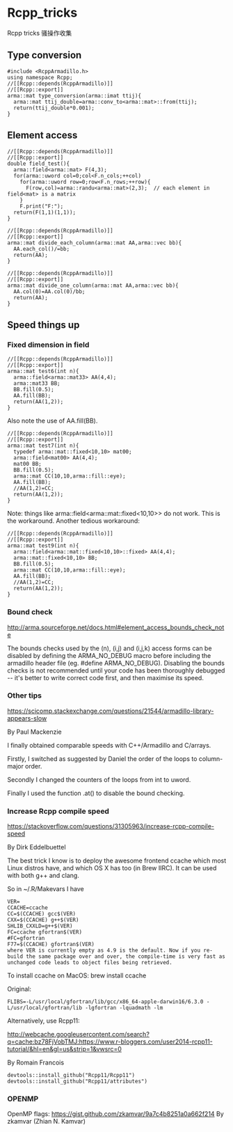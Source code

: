 # Rcpp_tricks
Rcpp tricks 骚操作收集

## Type conversion

```
#include <RcppArmadillo.h>
using namespace Rcpp;
//[[Rcpp::depends(RcppArmadillo)]]
//[[Rcpp::export]]
arma::mat type_conversion(arma::imat ttij){
  arma::mat ttij_double=arma::conv_to<arma::mat>::from(ttij);
  return(ttij_double*0.001);
}
```

## Element access

```
//[[Rcpp::depends(RcppArmadillo)]]
//[[Rcpp::export]]
double field_test(){
  arma::field<arma::mat> F(4,3);
  for(arma::uword col=0;col<F.n_cols;++col)
    for(arma::uword row=0;row<F.n_rows;++row){
      F(row,col)=arma::randu<arma::mat>(2,3);  // each element in field<mat> is a matrix
    }
    F.print("F:");
  return(F(1,1)(1,1));
}

//[[Rcpp::depends(RcppArmadillo)]]
//[[Rcpp::export]]
arma::mat divide_each_column(arma::mat AA,arma::vec bb){
  AA.each_col()/=bb;
  return(AA);
}

//[[Rcpp::depends(RcppArmadillo)]]
//[[Rcpp::export]]
arma::mat divide_one_column(arma::mat AA,arma::vec bb){
  AA.col(0)=AA.col(0)/bb;
  return(AA);
}
```
## Speed things up

### Fixed dimension in field

```
//[[Rcpp::depends(RcppArmadillo)]]
//[[Rcpp::export]]
arma::mat test6(int n){
  arma::field<arma::mat33> AA(4,4);
  arma::mat33 BB;
  BB.fill(0.5);
  AA.fill(BB);
  return(AA(1,2));
}
```
Also note the use of AA.fill(BB).

```
//[[Rcpp::depends(RcppArmadillo)]]
//[[Rcpp::export]]
arma::mat test7(int n){
  typedef arma::mat::fixed<10,10> mat00;
  arma::field<mat00> AA(4,4);
  mat00 BB;
  BB.fill(0.5);
  arma::mat CC(10,10,arma::fill::eye);
  AA.fill(BB);
  //AA(1,2)=CC;
  return(AA(1,2));
}
```
Note: things like arma::field<arma::mat::fixed<10,10>> do not work. This is the workaround.
Another tedious workaround:

```
//[[Rcpp::depends(RcppArmadillo)]]
//[[Rcpp::export]]
arma::mat test9(int n){
  arma::field<arma::mat::fixed<10,10>::fixed> AA(4,4);
  arma::mat::fixed<10,10> BB;
  BB.fill(0.5);
  arma::mat CC(10,10,arma::fill::eye);
  AA.fill(BB);
  //AA(1,2)=CC;
  return(AA(1,2));
}
```

### Bound check

http://arma.sourceforge.net/docs.html#element_access_bounds_check_note

The bounds checks used by the (n), (i,j) and (i,j,k) access forms can be disabled by defining the ARMA_NO_DEBUG macro before including the armadillo header file (eg. #define ARMA_NO_DEBUG). Disabling the bounds checks is not recommended until your code has been thoroughly debugged -- it's better to write correct code first, and then maximise its speed.

### Other tips

https://scicomp.stackexchange.com/questions/21544/armadillo-library-appears-slow

By Paul Mackenzie

I finally obtained comparable speeds with C++/Armadillo and C/arrays.

Firstly, I switched as suggested by Daniel the order of the loops to column-major order.

Secondly I changed the counters of the loops from int to uword.

Finally I used the function .at() to disable the bound checking.

### Increase Rcpp compile speed

https://stackoverflow.com/questions/31305963/increase-rcpp-compile-speed

By Dirk Eddelbuettel

The best trick I know is to deploy the awesome frontend ccache which most Linux distros have, and which OS X has too (in Brew IIRC). It can be used with both g++ and clang.

So in ~/.R/Makevars I have

```
VER=
CCACHE=ccache
CC=$(CCACHE) gcc$(VER)
CXX=$(CCACHE) g++$(VER)
SHLIB_CXXLD=g++$(VER)
FC=ccache gfortran$(VER)
#FC=gfortran
F77=$(CCACHE) gfortran$(VER)
where VER is currently empty as 4.9 is the default. Now if you re-build the same package over and over, the compile-time is very fast as unchanged code leads to object files being retrieved.
```

To install ccache on MacOS: brew install ccache

Original:
```
FLIBS=-L/usr/local/gfortran/lib/gcc/x86_64-apple-darwin16/6.3.0 -L/usr/local/gfortran/lib -lgfortran -lquadmath -lm
```

Alternatively, use Rcpp11:

http://webcache.googleusercontent.com/search?q=cache:bz78FjVobTMJ:https://www.r-bloggers.com/user2014-rcpp11-tutorial/&hl=en&gl=us&strip=1&vwsrc=0

By Romain Francois

```
devtools::install_github("Rcpp11/Rcpp11")
devtools::install_github("Rcpp11/attributes")
```

### OPENMP
OpenMP flags:
https://gist.github.com/zkamvar/9a7c4b8251a0a662f214
By zkamvar (Zhian N. Kamvar)
